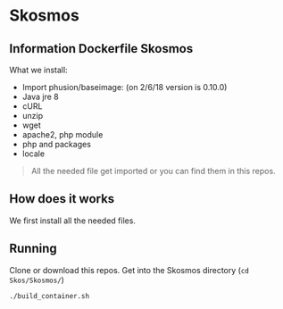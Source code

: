 # Skosmos
## Information Dockerfile Skosmos

What we install:
* Import phusion/baseimage:<version> (on 2/6/18 version is 0.10.0)
* Java jre 8
* cURL
* unzip
* wget
* apache2, php module
* php and packages
* locale

> All the needed file get imported or you can find them in this repos.

## How does it works

We first install all the needed files.






## Running

Clone or download this repos.
Get into the Skosmos directory (`cd Skos/Skosmos/`)
```
./build_container.sh
```
